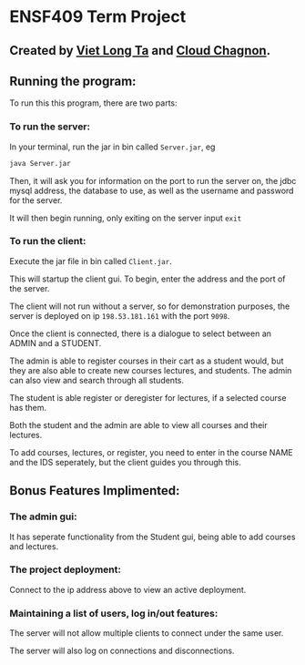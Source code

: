 # ENSF409 Term Project

## Created by [Viet Long Ta](long.ta1@ucalgary.ca) and [Cloud Chagnon](cloud.chagnon@ucalgary.ca).


## Running the program:

To run this this program, there are two parts:

### To run the server:

In your terminal, run the jar in bin called `Server.jar`, eg

```bash
java Server.jar
```

Then, it will ask you for information on the port to run the server on, the jdbc mysql address, the database to use, as well as the username and password for the server.

It will then begin running, only exiting on the server input `exit`

### To run the client:

Execute the jar file in bin called `Client.jar`.

This will startup the client gui. To begin, enter the address and the port of the server.

The client will not run without a server, so for demonstration purposes, the server is deployed on ip `198.53.181.161` with the port `9098`.

Once the client is connected, there is a dialogue to select between an ADMIN and a STUDENT.

The admin is able to register courses in their cart as a student would, but they are also able to create new courses lectures, and students. The admin can also view and search through all students.

The student is able register or deregister for lectures, if a selected course has them.

Both the student and the admin are able to view all courses and their lectures.

To add courses, lectures, or register, you need to enter in the course NAME and the IDS seperately, but the client guides you through this.
## Bonus Features Implimented:

### The admin gui: 

It has seperate functionality from the Student gui, being able to add courses and lectures.

### The project deployment: 

Connect to the ip address above to view an active deployment.

### Maintaining a list of users, log in/out features:

The server will not allow multiple clients to connect under the same user.

The server will also log on connections and disconnections.
